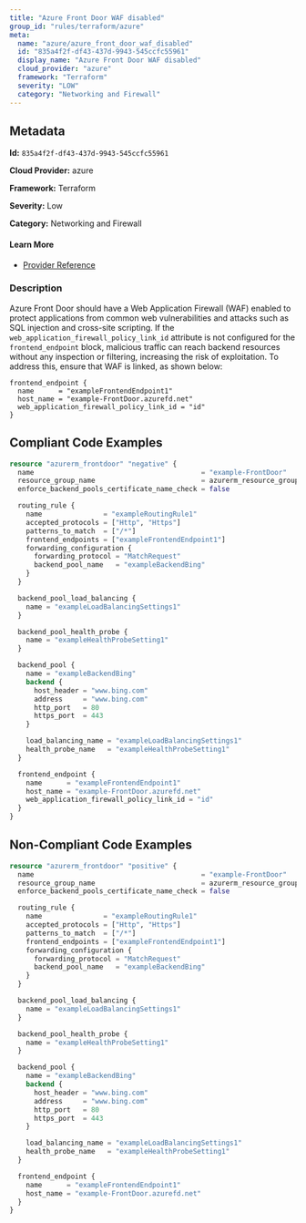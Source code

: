 ```yaml
---
title: "Azure Front Door WAF disabled"
group_id: "rules/terraform/azure"
meta:
  name: "azure/azure_front_door_waf_disabled"
  id: "835a4f2f-df43-437d-9943-545ccfc55961"
  display_name: "Azure Front Door WAF disabled"
  cloud_provider: "azure"
  framework: "Terraform"
  severity: "LOW"
  category: "Networking and Firewall"
---
```

## Metadata

**Id:** `835a4f2f-df43-437d-9943-545ccfc55961`

**Cloud Provider:** azure

**Framework:** Terraform

**Severity:** Low

**Category:** Networking and Firewall

#### Learn More

 - [Provider Reference](https://registry.terraform.io/providers/hashicorp/azurerm/latest/docs/resources/frontdoor#web_application_firewall_policy_link_id)

### Description

 Azure Front Door should have a Web Application Firewall (WAF) enabled to protect applications from common web vulnerabilities and attacks such as SQL injection and cross-site scripting. If the `web_application_firewall_policy_link_id` attribute is not configured for the `frontend_endpoint` block, malicious traffic can reach backend resources without any inspection or filtering, increasing the risk of exploitation. To address this, ensure that WAF is linked, as shown below:

```
frontend_endpoint {
  name      = "exampleFrontendEndpoint1"
  host_name = "example-FrontDoor.azurefd.net"
  web_application_firewall_policy_link_id = "id"
}
```


## Compliant Code Examples
```terraform
resource "azurerm_frontdoor" "negative" {
  name                                         = "example-FrontDoor"
  resource_group_name                          = azurerm_resource_group.example.name
  enforce_backend_pools_certificate_name_check = false

  routing_rule {
    name               = "exampleRoutingRule1"
    accepted_protocols = ["Http", "Https"]
    patterns_to_match  = ["/*"]
    frontend_endpoints = ["exampleFrontendEndpoint1"]
    forwarding_configuration {
      forwarding_protocol = "MatchRequest"
      backend_pool_name   = "exampleBackendBing"
    }
  }

  backend_pool_load_balancing {
    name = "exampleLoadBalancingSettings1"
  }

  backend_pool_health_probe {
    name = "exampleHealthProbeSetting1"
  }

  backend_pool {
    name = "exampleBackendBing"
    backend {
      host_header = "www.bing.com"
      address     = "www.bing.com"
      http_port   = 80
      https_port  = 443
    }

    load_balancing_name = "exampleLoadBalancingSettings1"
    health_probe_name   = "exampleHealthProbeSetting1"
  }

  frontend_endpoint {
    name      = "exampleFrontendEndpoint1"
    host_name = "example-FrontDoor.azurefd.net"
    web_application_firewall_policy_link_id = "id"
  }
}

```
## Non-Compliant Code Examples
```terraform
resource "azurerm_frontdoor" "positive" {
  name                                         = "example-FrontDoor"
  resource_group_name                          = azurerm_resource_group.example.name
  enforce_backend_pools_certificate_name_check = false

  routing_rule {
    name               = "exampleRoutingRule1"
    accepted_protocols = ["Http", "Https"]
    patterns_to_match  = ["/*"]
    frontend_endpoints = ["exampleFrontendEndpoint1"]
    forwarding_configuration {
      forwarding_protocol = "MatchRequest"
      backend_pool_name   = "exampleBackendBing"
    }
  }

  backend_pool_load_balancing {
    name = "exampleLoadBalancingSettings1"
  }

  backend_pool_health_probe {
    name = "exampleHealthProbeSetting1"
  }

  backend_pool {
    name = "exampleBackendBing"
    backend {
      host_header = "www.bing.com"
      address     = "www.bing.com"
      http_port   = 80
      https_port  = 443
    }

    load_balancing_name = "exampleLoadBalancingSettings1"
    health_probe_name   = "exampleHealthProbeSetting1"
  }

  frontend_endpoint {
    name      = "exampleFrontendEndpoint1"
    host_name = "example-FrontDoor.azurefd.net"
  }
}

```